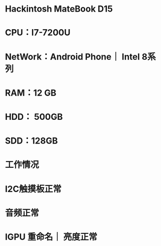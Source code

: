 # Hackintosh MateBook D15
# CPU：I7-7200U
# NetWork：Android Phone｜ Intel 8系列
# RAM：12 GB
# HDD： 500GB
# SDD：128GB
# 工作情况
# I2C触摸板正常
# 音频正常
# IGPU 重命名｜ 亮度正常


